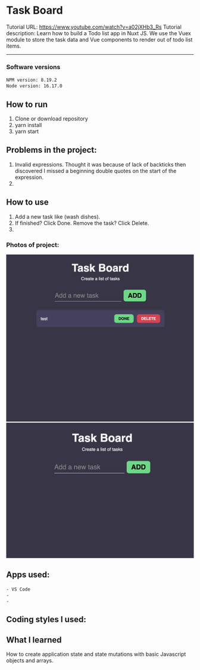 # Task Board

Tutorial URL: https://www.youtube.com/watch?v=a02jXHb3_Rs
Tutorial description: 
Learn how to build a Todo list app in Nuxt JS. We use the Vuex module to store the task data and Vue components to render out of todo list items.
___________

### Software versions
	NPM version: 8.19.2
	Node version: 16.17.0

## How to run 
1. Clone or download repository
2. yarn install
3. yarn start



## Problems in the project:
1. Invalid expressions. Thought it was because of lack of backticks then discovered I missed a beginning double quotes on the start of the expression.
2.

## How to use
1. Add a new task like (wash dishes).
2. If finished? Click Done. Remove the task? Click Delete.
3. 

### Photos of project:
![](/images/taskboard_image.png)
![](/images/taskboard2_image.png)

## Apps used:
	- VS Code
    - 
    -
## Coding styles I used:

## What I learned
How to create application state and state mutations with basic Javascript objects and arrays.